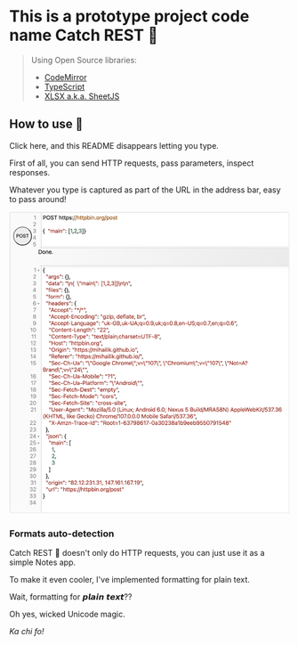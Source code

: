 # This is a prototype project code name Catch REST &#x1F379;

>  Using Open Source libraries:
>   * [CodeMirror](https://github.com/codemirror/codemirror5/blob/master/LICENSE)
>   * [TypeScript](https://github.com/microsoft/TypeScript/blob/main/LICENSE.txt)
>   * [XLSX a.k.a. SheetJS](https://github.com/SheetJS/sheetjs/blob/master/LICENSE)

## How to use &#x1F379;

Click here, and this README disappears letting you type.

First of all, you can send HTTP requests, pass parameters, inspect responses.

Whatever you type is captured as part of the URL in the address bar, easy to pass around!

![HTTP POST request and reply](post-request-reply-screen.png)

### Formats auto-detection

Catch REST &#x1F379; doesn't only do HTTP requests, you can just use it as a simple Notes app.

To make it even cooler, I've implemented formatting for plain text.

Wait, formatting for 𝙥𝙡𝙖𝙞𝙣 𝙩𝙚𝙭𝙩??

Oh yes, wicked Unicode magic.

*Ka chi fo!*
<script src="./index.js"></script>
<!-- {build-by-hash:12kijfyr5mc Sun Dec 11 2022 18:15:03 GMT+0000 (Greenwich Mean Time) darwin/x64} -->
